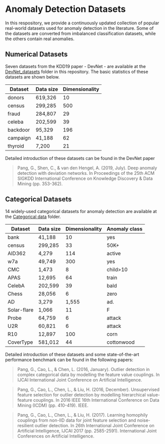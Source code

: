 # Anomaly Detection Datasets

In this respository, we provide a continuously updated collection of popular real-world datasets used for anomaly detection in the literature. Some of the datasets are converted from imbalanced classification datasets, while the others contain real anomalies.

## Numerical Datasets

Seven datasets from the KDD19 paper - DevNet - are available at the [DevNet_datasets](https://github.com/GuansongPang/anomaly-detection-datasets/tree/main/numerical%20data/DevNet%20datasets) folder in this repository. The basic statistics of these datasets are shown below.

Dataset | Data size | Dimensionality
------------ |------------ | -------------
donors| 619,326 |10
census| 299,285 |500
fraud| 284,807 |29
celeba| 202,599| 39
backdoor| 95,329| 196
campaign| 41,188| 62
thyroid| 7,200 |21

Detailed introduction of these datasets can be found in the DevNet paper
>Pang, G., Shen, C., & van den Hengel, A. (2019, July). Deep anomaly detection with deviation networks. In Proceedings of the 25th ACM SIGKDD International Conference on Knowledge Discovery & Data Mining (pp. 353-362).

## Categorical Datasets

14 widely-used categorical datasets for anomaly detection are available at the [Categorical data](https://github.com/GuansongPang/anomaly-detection-datasets/tree/main/categorical%20data) folder.

Dataset   | Data size | Dimensionality| Anomaly class 
------------ |------------ | -------------|------------ 
bank | 41,188 | 10 | yes 
census | 299,285 | 33 | 50K+ 
AID362 | 4,279 | 114 | active 
w7a | 49,749 | 300 | yes 
CMC | 1,473 | 8   | child>10 
APAS | 12,695 | 64  | train 
CelebA | 202,599  | 39 | bald 
Chess | 28,056 | 6 | zero 
AD | 3,279 | 1,555 | ad. 
Solar-flare | 1,066 | 11  | F  
Probe | 64,759 | 6 | attack 
U2R | 60,821 | 6 | attack 
R10 | 12,897  | 100| corn 
CoverType | 581,012  | 44 | cottonwood 

Detailed introduction of these datasets and some state-of-the-art performance benchmark can be found in the following papers:

>Pang, G., Cao, L., & Chen, L. (2016, January). Outlier detection in complex categorical data by modelling the feature value couplings. In IJCAI International Joint Conference on Artificial Intelligence.

>Pang, G., Cao, L., Chen, L., & Liu, H. (2016, December). Unsupervised feature selection for outlier detection by modelling hierarchical value-feature couplings. In 2016 IEEE 16th International Conference on Data Mining (ICDM) (pp. 410-419). IEEE.

>Pang, G., Cao, L., Chen, L., & Liu, H. (2017). Learning homophily couplings from non-IID data for joint feature selection and noise-resilient outlier detection. In 26th International Joint Conference on Artificial Intelligence, IJCAI 2017 (pp. 2585-2591). International Joint Conferences on Artificial Intelligence.
